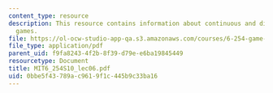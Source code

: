 ```yaml
---
content_type: resource
description: This resource contains information about continuous and discontinuous
  games.
file: https://ol-ocw-studio-app-qa.s3.amazonaws.com/courses/6-254-game-theory-with-engineering-applications-spring-2010/0bbe5f43789ac9619f1c445b9c33ba16_MIT6_254S10_lec06.pdf
file_type: application/pdf
parent_uid: f9fa8243-4f2b-8f39-d79e-e6ba19845449
resourcetype: Document
title: MIT6_254S10_lec06.pdf
uid: 0bbe5f43-789a-c961-9f1c-445b9c33ba16
---
```

